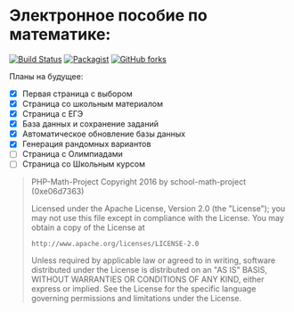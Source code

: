 # Электронное пособие по математике:

[![Build Status](https://travis-ci.org/school-math-project/php-project.svg?branch=master)](https://travis-ci.org/school-math-project/php-project)
[![Packagist](https://img.shields.io/packagist/l/doctrine/orm.svg)](https://github.com/school-math-project/php-project/blob/master/LICENSE)
[![GitHub forks](https://img.shields.io/github/forks/badges/shields.svg?style=social&label=Fork)](https://github.com/school-math-project/php-project#fork-destination-box)

Планы на будущее:
- [x] Первая страница с выбором 
- [x] Страница со школьным материалом
- [x] Страница с ЕГЭ
- [x] База данных и сохранение заданий
- [x] Автоматическое обновление базы данных
- [x] Генерация рандомных вариантов
- [ ] Страница с Олимпиадами
- [ ] Страница со Школьным курсом 

>   PHP-Math-Project
>   Copyright 2016 by school-math-project (0xe06d7363)
>
>   Licensed under the Apache License, Version 2.0 (the "License");
>   you may not use this file except in compliance with the License.
>   You may obtain a copy of the License at
>
>     http://www.apache.org/licenses/LICENSE-2.0
>
>   Unless required by applicable law or agreed to in writing, software
>   distributed under the License is distributed on an "AS IS" BASIS,
>   WITHOUT WARRANTIES OR CONDITIONS OF ANY KIND, either express or implied.
>   See the License for the specific language governing permissions and
>   limitations under the License.
